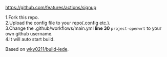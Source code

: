 https://github.com/features/actions/signup

1.Fork this repo.<br/>
2.Upload the config file to your repo(.config etc.).<br/>
3.Change the .github/workflows/main.yml **line 30** `project-openwrt` to your own github username.<br/>
4.It will auto start build.

Based on [wky0211/build-lede](https://github.com/wky0211/build-lede).
